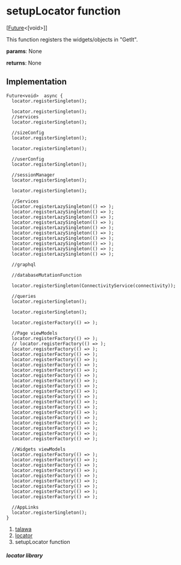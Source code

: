 
<div>

# setupLocator function

</div>


[[Future](https://api.flutter.dev/flutter/dart-core/Future-class.html)\<[void\>]]




This function registers the widgets/objects in \"GetIt\".

**params**: None

**returns**: None



## Implementation

``` language-dart
Future<void>  async {
  locator.registerSingleton();

  locator.registerSingleton();
  //services
  locator.registerSingleton();

  //sizeConfig
  locator.registerSingleton();

  locator.registerSingleton();

  //userConfig
  locator.registerSingleton();

  //sessionManager
  locator.registerSingleton();

  locator.registerSingleton();

  //Services
  locator.registerLazySingleton(() => );
  locator.registerLazySingleton(() => );
  locator.registerLazySingleton(() => );
  locator.registerLazySingleton(() => );
  locator.registerLazySingleton(() => );
  locator.registerLazySingleton(() => );
  locator.registerLazySingleton(() => );
  locator.registerLazySingleton(() => );
  locator.registerLazySingleton(() => );
  locator.registerLazySingleton(() => );

  //graphql

  //databaseMutationFunction

  locator.registerSingleton(ConnectivityService(connectivity));

  //queries
  locator.registerSingleton();

  locator.registerSingleton();

  locator.registerFactory(() => );

  //Page viewModels
  locator.registerFactory(() => );
  // locator.registerFactory(() => );
  locator.registerFactory(() => );
  locator.registerFactory(() => );
  locator.registerFactory(() => );
  locator.registerFactory(() => );
  locator.registerFactory(() => );
  locator.registerFactory(() => );
  locator.registerFactory(() => );
  locator.registerFactory(() => );
  locator.registerFactory(() => );
  locator.registerFactory(() => );
  locator.registerFactory(() => );
  locator.registerFactory(() => );
  locator.registerFactory(() => );
  locator.registerFactory(() => );
  locator.registerFactory(() => );
  locator.registerFactory(() => );
  locator.registerFactory(() => );
  locator.registerFactory(() => );

  //Widgets viewModels
  locator.registerFactory(() => );
  locator.registerFactory(() => );
  locator.registerFactory(() => );
  locator.registerFactory(() => );
  locator.registerFactory(() => );
  locator.registerFactory(() => );
  locator.registerFactory(() => );
  locator.registerFactory(() => );
  locator.registerFactory(() => );

  //AppLinks
  locator.registerSingleton();
}
```







1.  [talawa](../index.html)
2.  [locator](../locator/)
3.  setupLocator function

##### locator library







